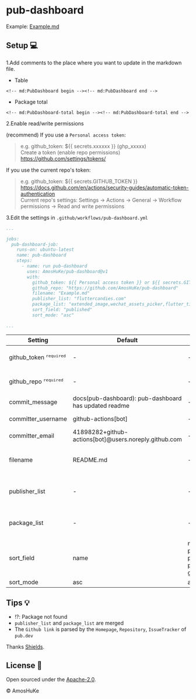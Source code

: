 # pub-dashboard

Example: [Example.md](Example.md)

## Setup 💻

1.Add comments to the place where you want to update in the markdown file.

* Table

```
<!-- md:PubDashboard begin --><!-- md:PubDashboard end -->
```

* Package total

```
<!-- md:PubDashboard-total begin --><!-- md:PubDashboard-total end -->
```

2.Enable read/write permissions

(recommend) If you use a `Personal access token`:
> e.g. github_token: ${{ secrets.xxxxxx }} (ghp_xxxxx)  
> Create a token (enable repo permissions) https://github.com/settings/tokens/

If you use the current repo's token:
> e.g. github_token: ${{ secrets.GITHUB_TOKEN }}  
> https://docs.github.com/en/actions/security-guides/automatic-token-authentication  
> Current repo's settings: Settings -> Actions -> General -> Workflow permissions -> Read and write permissions 

3.Edit the settings in `.github/workflows/pub-dashboard.yml`

```yaml
...

jobs:
  pub-dashboard-job:
    runs-on: ubuntu-latest
    name: pub-dashboard
    steps:
      - name: run pub-dashboard
        uses: AmosHuKe/pub-dashboard@v1
        with:
          github_token: ${{ Personal access token }} or ${{ secrets.GITHUB_TOKEN }}
          github_repo: "https://github.com/AmosHuKe/pub-dashboard"
          filename: "Example.md"
          publisher_list: "fluttercandies.com"
          package_list: "extended_image,wechat_assets_picker,flutter_tilt"
          sort_field: "published"
          sort_mode: "asc"

...
```

| Setting | Default | Value | Description |  
|---------|---------|-------|-------------|
| github_token <sup>`required`</sup> | - | - | Github Token with repo permissions |
| github_repo <sup>`required`</sup> | - | - | Github repo to be manipulated |
| commit_message | docs(pub-dashboard): pub-dashboard has updated readme | - | Commit message |
| committer_username | github-actions[bot] | - | Committer username |
| committer_email | 41898282+github-actions[bot]@users.noreply.github.com | - | Committer email |
| filename | README.md | - | Markdown file <br/> e.g. "README.md" "test/test.md" |
| publisher_list | - | - | Publisher name (`,` split) <br/> e.g. "aa,bb,cc" |
| package_list | - | - | Package name (`,` split) <br/> e.g. "aa,bb,cc" |
| sort_field | name | name, published, pubLikes, pubDownloads, githubStars | Sort field |
| sort_mode | asc | asc, desc | Sort mode |

## Tips 💡

- ⁉️: Package not found
- `publisher_list` and `package_list` are merged
- The `Github link` is parsed by the `Homepage`, `Repository`, `IssueTracker` of `pub.dev`

Thanks [Shields](https://github.com/badges/shields).

## License 📄

Open sourced under the [Apache-2.0](LICENSE).

© AmosHuKe